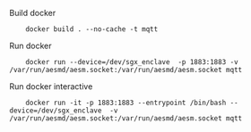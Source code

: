 Build docker
```
	docker build . --no-cache -t mqtt
```


Run docker
 
```
	docker run --device=/dev/sgx_enclave  -p 1883:1883 -v /var/run/aesmd/aesm.socket:/var/run/aesmd/aesm.socket mqtt
```

Run docker interactive
```
	docker run -it -p 1883:1883 --entrypoint /bin/bash --device=/dev/sgx_enclave  -v /var/run/aesmd/aesm.socket:/var/run/aesmd/aesm.socket mqtt	
```
